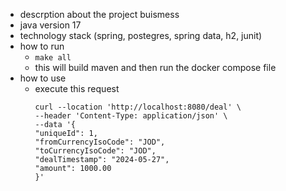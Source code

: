 - descrption about the project buismess
- java version 17
- technology stack (spring, postegres, spring data, h2, junit)
- how to run
  - `make all`
  - this will build maven and then run the docker compose file
- how to use
  - execute this request
    ```
    curl --location 'http://localhost:8080/deal' \
    --header 'Content-Type: application/json' \
    --data '{
    "uniqueId": 1,
    "fromCurrencyIsoCode": "JOD",
    "toCurrencyIsoCode": "JOD",
    "dealTimestamp": "2024-05-27",
    "amount": 1000.00
    }'
    ```